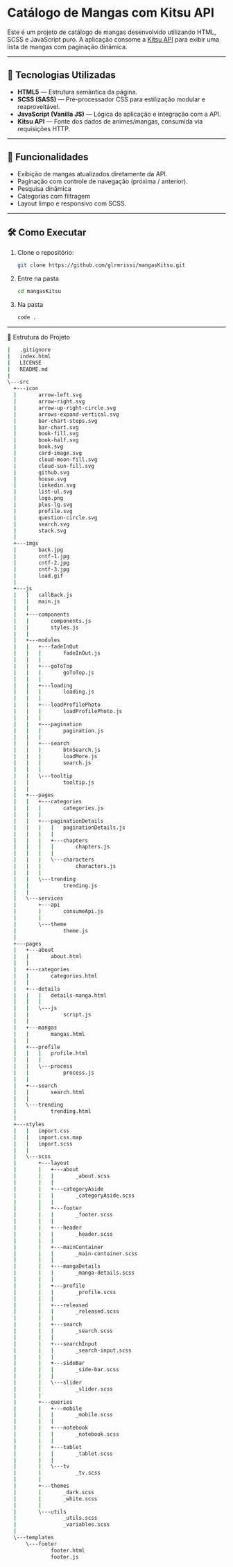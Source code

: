 # Catálogo de Mangas com Kitsu API

Este é um projeto de catálogo de mangas desenvolvido utilizando HTML, SCSS e JavaScript puro. A aplicação consome a [Kitsu API](https://kitsu.docs.apiary.io/) para exibir uma lista de mangas com paginação dinâmica.

---

## 🔨 Tecnologias Utilizadas

- **HTML5** — Estrutura semântica da página.
- **SCSS (SASS)** — Pré-processador CSS para estilização modular e reaproveitável.
- **JavaScript (Vanilla JS)** — Lógica da aplicação e integração com a API.
- **Kitsu API** — Fonte dos dados de animes/mangas, consumida via requisições HTTP.

---

## 🔄 Funcionalidades

- Exibição de mangas atualizados diretamente da API.
- Paginação com controle de navegação (próxima / anterior).
- Pesquisa dinâmica
- Categorias com filtragem
- Layout limpo e responsivo com SCSS.

---

## 🛠️ Como Executar

1. Clone o repositório:
   ```bash
   git clone https://github.com/glrmrissi/mangasKitsu.git
   
2. Entre na pasta
   ```bash
   cd mangasKitsu

3. Na pasta
   ```bash
   code .

---

📂 Estrutura do Projeto
  ```bash
  |   .gitignore
|   index.html
|   LICENSE
|   README.md
|
\---src
    +---icon
    |       arrow-left.svg
    |       arrow-right.svg
    |       arrow-up-right-circle.svg
    |       arrows-expand-vertical.svg
    |       bar-chart-steps.svg
    |       bar-chart.svg
    |       book-fill.svg
    |       book-half.svg
    |       book.svg
    |       card-image.svg
    |       cloud-moon-fill.svg
    |       cloud-sun-fill.svg
    |       github.svg
    |       house.svg
    |       linkedin.svg
    |       list-ul.svg
    |       logo.png
    |       plus-lg.svg
    |       profile.svg
    |       question-circle.svg
    |       search.svg
    |       stack.svg
    |
    +---imgs
    |       back.jpg
    |       cntf-1.jpg
    |       cntf-2.jpg
    |       cntf-3.jpg
    |       load.gif
    |
    +---js
    |   |   callBack.js
    |   |   main.js
    |   |
    |   +---components
    |   |       components.js
    |   |       styles.js
    |   |
    |   +---modules
    |   |   +---fadeInOut
    |   |   |       fadeInOut.js
    |   |   |
    |   |   +---goToTop
    |   |   |       goToTop.js
    |   |   |
    |   |   +---loading
    |   |   |       loading.js
    |   |   |
    |   |   +---loadProfilePhoto
    |   |   |       loadProfilePhoto.js
    |   |   |
    |   |   +---pagination
    |   |   |       pagination.js
    |   |   |
    |   |   +---search
    |   |   |       btnSearch.js
    |   |   |       loadMore.js
    |   |   |       search.js
    |   |   |
    |   |   \---tooltip
    |   |           tooltip.js
    |   |
    |   +---pages
    |   |   +---categories
    |   |   |       categories.js
    |   |   |
    |   |   +---paginationDetails
    |   |   |   |   paginationDetails.js
    |   |   |   |
    |   |   |   +---chapters
    |   |   |   |       chapters.js
    |   |   |   |
    |   |   |   \---characters
    |   |   |           characters.js
    |   |   |
    |   |   \---trending
    |   |           trending.js
    |   |
    |   \---services
    |       +---api
    |       |       consumeApi.js
    |       |
    |       \---theme
    |               theme.js
    |
    +---pages
    |   +---about
    |   |       about.html
    |   |
    |   +---categories
    |   |       categories.html
    |   |
    |   +---details
    |   |   |   details-manga.html
    |   |   |
    |   |   \---js
    |   |           script.js
    |   |
    |   +---mangas
    |   |       mangas.html
    |   |
    |   +---profile
    |   |   |   profile.html
    |   |   |
    |   |   \---process
    |   |           process.js
    |   |
    |   +---search
    |   |       search.html
    |   |
    |   \---trending
    |           trending.html
    |
    +---styles
    |   |   import.css
    |   |   import.css.map
    |   |   import.scss
    |   |
    |   \---scss
    |       +---layout
    |       |   +---about
    |       |   |       _about.scss
    |       |   |
    |       |   +---categoryAside
    |       |   |       _categoryAside.scss
    |       |   |
    |       |   +---footer
    |       |   |       _footer.scss
    |       |   |
    |       |   +---header
    |       |   |       _header.scss
    |       |   |
    |       |   +---mainContainer
    |       |   |       _main-container.scss
    |       |   |
    |       |   +---mangaDetails
    |       |   |       _manga-details.scss
    |       |   |
    |       |   +---profile
    |       |   |       _profile.scss
    |       |   |
    |       |   +---released
    |       |   |       _released.scss
    |       |   |
    |       |   +---search
    |       |   |       _search.scss
    |       |   |
    |       |   +---searchInput
    |       |   |       _search-input.scss
    |       |   |
    |       |   +---sideBar
    |       |   |       _side-bar.scss
    |       |   |
    |       |   \---slider
    |       |           _slider.scss
    |       |
    |       +---queries
    |       |   +---mobile
    |       |   |       _mobile.scss
    |       |   |
    |       |   +---notebook
    |       |   |       _notebook.scss
    |       |   |
    |       |   +---tablet
    |       |   |       _tablet.scss
    |       |   |
    |       |   \---tv
    |       |           _tv.scss
    |       |
    |       +---themes
    |       |       _dark.scss
    |       |       _white.scss
    |       |
    |       \---utils
    |               _utils.scss
    |               _variables.scss
    |
    \---templates
        \---footer
                footer.html
                footer.js 
